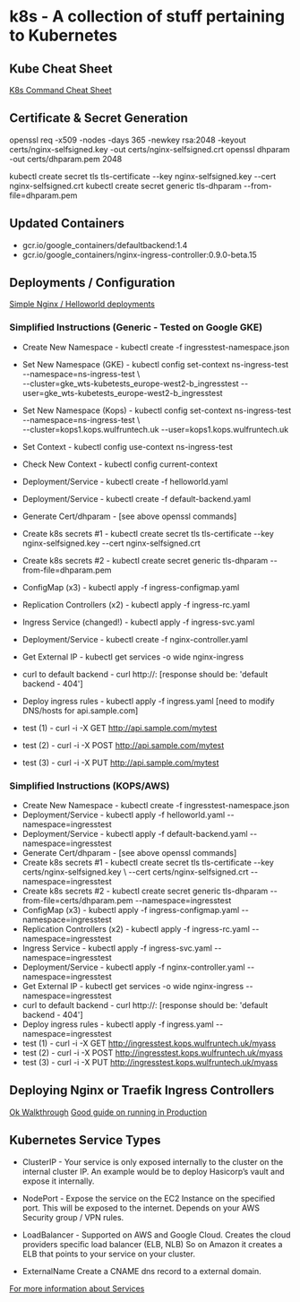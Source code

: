 # k8s - A collection of stuff pertaining to Kubernetes

## Kube Cheat Sheet 
[K8s Command Cheat Sheet](https://kubernetes.io/docs/reference/kubectl/cheatsheet/)

## Certificate & Secret Generation
openssl req -x509 -nodes -days 365 -newkey rsa:2048 -keyout certs/nginx-selfsigned.key -out certs/nginx-selfsigned.crt
openssl dhparam -out certs/dhparam.pem 2048

kubectl create secret tls tls-certificate --key nginx-selfsigned.key --cert nginx-selfsigned.crt
kubectl create secret generic tls-dhparam --from-file=dhparam.pem

## Updated Containers 
* gcr.io/google_containers/defaultbackend:1.4
* gcr.io/google_containers/nginx-ingress-controller:0.9.0-beta.15

## Deployments / Configuration 
[Simple Nginx / Helloworld deployments](https://medium.com/@gokulc/setting-up-nginx-ingress-on-kubernetes-2b733d8d2f45)

### Simplified Instructions (Generic - Tested on Google GKE) 
* Create New Namespace          - kubectl create -f ingresstest-namespace.json  
* Set New Namespace (GKE)       - kubectl config set-context ns-ingress-test --namespace=ns-ingress-test \            
                                --cluster=gke_wts-kubetests_europe-west2-b_ingresstest --user=gke_wts-kubetests_europe-west2-b_ingresstest  

* Set New Namespace (Kops)      - kubectl config set-context ns-ingress-test --namespace=ns-ingress-test \  
                                --cluster=kops1.kops.wulfruntech.uk  --user=kops1.kops.wulfruntech.uk  
* Set Context                     - kubectl config use-context ns-ingress-test  
* Check New Context               - kubectl config current-context  
* Deployment/Service              - kubectl create -f helloworld.yaml  
* Deployment/Service              - kubectl create -f default-backend.yaml  
* Generate Cert/dhparam           - [see above openssl commands]  
* Create k8s secrets #1           - kubectl create secret tls tls-certificate --key nginx-selfsigned.key --cert nginx-selfsigned.crt  
* Create k8s secrets #2           - kubectl create secret generic tls-dhparam --from-file=dhparam.pem  
* ConfigMap (x3)                  - kubectl apply -f ingress-configmap.yaml  
* Replication Controllers (x2)    - kubectl apply -f ingress-rc.yaml  
* Ingress Service (changed!)      - kubectl apply -f ingress-svc.yaml  
* Deployment/Service              - kubectl create -f nginx-controller.yaml  
* Get External IP                 - kubectl get services -o wide nginx-ingress  
* curl to default backend         - curl http://<EXTERNAL IP>:<PORT> [response should be: 'default backend - 404']  
* Deploy ingress rules            - kubectl apply -f ingress.yaml [need to modify DNS/hosts for api.sample.com]  
* test (1)                        - curl -i -X GET http://api.sample.com/mytest  
* test (2)                        - curl -i -X POST http://api.sample.com/mytest  
* test (3)                        - curl -i -X PUT http://api.sample.com/mytest  

### Simplified Instructions (KOPS/AWS) 
* Create New Namespace              - kubectl create -f ingresstest-namespace.json
* Deployment/Service                - kubectl apply -f helloworld.yaml --namespace=ingresstest
* Deployment/Service                - kubectl apply -f default-backend.yaml --namespace=ingresstest
* Generate Cert/dhparam             - [see above openssl commands]
* Create k8s secrets #1             - kubectl create secret tls tls-certificate --key certs/nginx-selfsigned.key \ 
                                    --cert certs/nginx-selfsigned.crt  --namespace=ingresstest
* Create k8s secrets #2             - kubectl create secret generic tls-dhparam --from-file=certs/dhparam.pem  --namespace=ingresstest
* ConfigMap (x3)                    - kubectl apply -f ingress-configmap.yaml --namespace=ingresstest
* Replication Controllers (x2)      - kubectl apply -f ingress-rc.yaml --namespace=ingresstest
* Ingress Service                   - kubectl apply -f ingress-svc.yaml --namespace=ingresstest
* Deployment/Service                - kubectl apply -f nginx-controller.yaml --namespace=ingresstest
* Get External IP                   - kubectl get services -o wide nginx-ingress --namespace=ingresstest
* curl to default backend           - curl http://<EXTERNAL IP>:<PORT> [response should be: 'default backend - 404']
* Deploy ingress rules              - kubectl apply -f ingress.yaml --namespace=ingresstest
* test (1)                          - curl -i -X GET http://ingresstest.kops.wulfruntech.uk/myass
* test (2)                          - curl -i -X POST http://ingresstest.kops.wulfruntech.uk/myass
* test (3)                          - curl -i -X PUT http://ingresstest.kops.wulfruntech.uk/myass

## Deploying Nginx or Traefik Ingress Controllers

[Ok Walkthrough](https://daemonza.github.io/2017/02/13/kubernetes-nginx-ingress-controller/)
[Good guide on running in Production](http://danielfm.me/posts/painless-nginx-ingress.html)

## Kubernetes Service Types 
* ClusterIP - Your service is only exposed internally to the cluster on the internal cluster IP.
  An example would be to deploy Hasicorp’s vault and expose it internally. 

* NodePort - Expose the service on the EC2 Instance on the specified port. This will be exposed to the internet.
  Depends on your AWS Security group / VPN rules.

* LoadBalancer - Supported on AWS and Google Cloud. Creates the cloud providers specific load balancer (ELB, NLB)
  So on Amazon it creates a ELB that points to your service on your cluster.

* ExternalName Create a CNAME dns record to a external domain.

[For more information about Services](https://kubernetes.io/docs/user-guide/services/)
